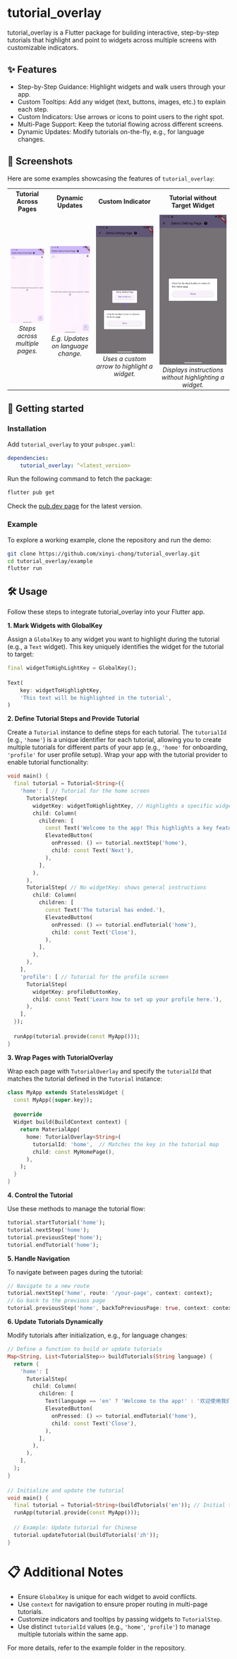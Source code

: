 # tutorial_overlay

tutorial_overlay is a Flutter package for building interactive, step-by-step tutorials that highlight and point to widgets across multiple screens with customizable indicators.

## ✨ Features
- Step-by-Step Guidance: Highlight widgets and walk users through your app.
- Custom Tooltips: Add any widget (text, buttons, images, etc.) to explain each step.
- Custom Indicators: Use arrows or icons to point users to the right spot.
- Multi-Page Support: Keep the tutorial flowing across different screens.
- Dynamic Updates: Modify tutorials on-the-fly, e.g., for language changes.

## 📸 Screenshots

Here are some examples showcasing the features of `tutorial_overlay`:

<table>
  <tr>
    <th>
      Tutorial Across Pages
    </th>
    <th>
      Dynamic Updates
    </th>
    <th>
      Custom Indicator
    </th>
    <th>
      Tutorial without Target Widget
    </th>
  </tr>
  <tr>
    <td align="center">
      <img src="assets/screenshots/tutorial-across-pages.gif" width="200"/> <br/>
      <em>Steps across multiple pages.</em>
    </td>
    <td align="center">
      <img src="assets/screenshots/tutorial-update.gif" width="200"/> <br/>
      <em>E.g. Updates on language change.</em>
    </td>
    <td align="center">
      <img src="assets/screenshots/custom-indicator.png" width="200"/>
      <em>Uses a custom arrow to highlight a widget.</em>
    </td>
    <td align="center">
      <img src="assets/screenshots/tutorial-without-target-widget.png" width="200"/>
      <em>Displays instructions without highlighting a widget.</em>
    </td>
  </tr>
</table>



## 🚀 Getting started

### Installation
Add `tutorial_overlay` to your `pubspec.yaml`:
```yaml
dependencies:
    tutorial_overlay: ^<latest_version>
```

Run the following command to fetch the package:
```bash
flutter pub get
```

Check the [pub.dev page](https://pub.dev/packages/tutorial_overlay) for the latest version.

### Example
To explore a working example, clone the repository and run the demo:
```bash
git clone https://github.com/xinyi-chong/tutorial_overlay.git
cd tutorial_overlay/example
flutter run
```

## 🛠 Usage
Follow these steps to integrate tutorial_overlay into your Flutter app.

**1. Mark Widgets with GlobalKey**

Assign a `GlobalKey` to any widget you want to highlight during the tutorial (e.g., a `Text` widget). This key uniquely identifies the widget for the tutorial to target:

```dart
final widgetToHighLightKey = GlobalKey();

Text(
    key: widgetToHighlightKey,
    'This text will be highlighted in the tutorial',
)
```

**2. Define Tutorial Steps and Provide Tutorial**

Create a `Tutorial` instance to define steps for each tutorial. The `tutorialId` (e.g., `'home'`) is a unique identifier for each tutorial, allowing you to create multiple tutorials for different parts of your app (e.g., `'home'` for onboarding, `'profile'` for user profile setup). Wrap your app with the tutorial provider to enable tutorial functionality:

```dart
void main() {
  final tutorial = Tutorial<String>({
    'home': [ // Tutorial for the home screen
      TutorialStep(
        widgetKey: widgetToHighlightKey, // Highlights a specific widget
        child: Column(
          children: [
            const Text('Welcome to the app! This highlights a key feature.'),
            ElevatedButton(
              onPressed: () => tutorial.nextStep('home'),
              child: const Text('Next'),
            ),
          ],
        ),
      ),
      TutorialStep( // No widgetKey: shows general instructions
        child: Column(
          children: [
            const Text('The tutorial has ended.'),
            ElevatedButton(
              onPressed: () => tutorial.endTutorial('home'),
              child: const Text('Close'),
            ),
          ],
        ),
      ),
    ],
    'profile': [ // Tutorial for the profile screen
      TutorialStep(
        widgetKey: profileButtonKey,
        child: const Text('Learn how to set up your profile here.'),
      ),
    ],
  });

  runApp(tutorial.provide(const MyApp()));
}
```

**3. Wrap Pages with TutorialOverlay**

Wrap each page with `TutorialOverlay` and specify the `tutorialId` that matches the tutorial defined in the `Tutorial` instance:

```dart
class MyApp extends StatelessWidget {
  const MyApp({super.key});

  @override
  Widget build(BuildContext context) {
    return MaterialApp(
      home: TutorialOverlay<String>(
        tutorialId: 'home',  // Matches the key in the tutorial map
        child: const MyHomePage(),
      ),
    );
  }
}
```

**4. Control the Tutorial**

Use these methods to manage the tutorial flow:

```dart
tutorial.startTutorial('home');
tutorial.nextStep('home');
tutorial.previousStep('home');
tutorial.endTutorial('home');
```

**5. Handle Navigation**

To navigate between pages during the tutorial:

```dart
// Navigate to a new route
tutorial.nextStep('home', route: '/your-page', context: context);
// Go back to the previous page
tutorial.previousStep('home', backToPreviousPage: true, context: context);
```


**6. Update Tutorials Dynamically**

Modify tutorials after initialization, e.g., for language changes:

```dart
// Define a function to build or update tutorials
Map<String, List<TutorialStep>> buildTutorials(String language) {
  return {
    'home': [
      TutorialStep(
        child: Column(
          children: [
            Text(language == 'en' ? 'Welcome to the app!' : '欢迎使用我们的应用！'),
            ElevatedButton(
              onPressed: () => tutorial.endTutorial('home'),
              child: const Text('Close'),
            ),
          ],
        ),
      ),
    ],
  };
}

// Initialize and update the tutorial
void main() {
  final tutorial = Tutorial<String>(buildTutorials('en')); // Initial tutorial in English
  runApp(tutorial.provide(const MyApp()));

  // Example: Update tutorial for Chinese
  tutorial.updateTutorial(buildTutorials('zh'));
}
```

# 📋 Additional Notes
- Ensure `GlobalKey` is unique for each widget to avoid conflicts.
- Use `context` for navigation to ensure proper routing in multi-page tutorials.
- Customize indicators and tooltips by passing widgets to `TutorialStep`.
- Use distinct `tutorialId` values (e.g., `'home'`, `'profile'`) to manage multiple tutorials within the same app.
  
For more details, refer to the example folder in the repository.
